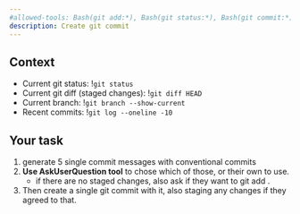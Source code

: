 ```yaml
---
#allowed-tools: Bash(git add:*), Bash(git status:*), Bash(git commit:*), AskUserQuestion
description: Create git commit 
---
```


## Context

- Current git status: !`git status`
- Current git diff (staged changes): !`git diff HEAD`
- Current branch: !`git branch --show-current`
- Recent commits: !`git log --oneline -10`

## Your task

1. generate 5 single commit messages with conventional commits
2. **Use AskUserQuestion tool** to chose which of those, or their own to use.
   - if there are no staged changes, also ask if they want to git add .
3. Then create a single git commit with it, also staging any changes if they agreed to that.